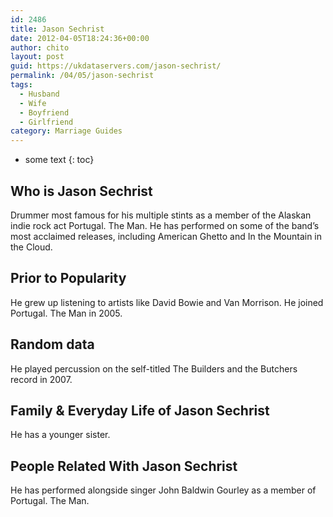 ```yaml
---
id: 2486
title: Jason Sechrist
date: 2012-04-05T18:24:36+00:00
author: chito
layout: post
guid: https://ukdataservers.com/jason-sechrist/
permalink: /04/05/jason-sechrist
tags:
  - Husband
  - Wife
  - Boyfriend
  - Girlfriend
category: Marriage Guides
---
```


* some text
{: toc}
          
          
## Who is  Jason Sechrist
                  
                  
                  
Drummer most famous for his multiple stints as a member of the Alaskan indie rock act Portugal. The Man. He has performed on some of the band&#8217;s most acclaimed releases, including American Ghetto and In the Mountain in the Cloud.
                  
                
                
                
## Prior to Popularity 
                  
                  
                  
He grew up listening to artists like David Bowie and Van Morrison. He joined Portugal. The Man in 2005.
                  
                
                
                
## Random data 
                  
                  
                  
He played percussion on the self-titled The Builders and the Butchers record in 2007.
                  
                
                
                
## Family & Everyday Life of Jason Sechrist
                  
                  
                  
He has a younger sister.
                  
                
                
                
## People Related With  Jason Sechrist
                  
                  
                  
He has performed alongside singer John Baldwin Gourley as a member of Portugal. The Man. 
                  
                
              
            
          
          
          
    
    
  

